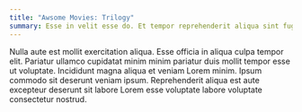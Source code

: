 ```yaml
---
title: "Awsome Movies: Trilogy"
summary: Esse in velit esse do. Et tempor reprehenderit aliqua sint fugiat cillum Lorem non nostrud veniam mollit. In sunt sit nisi qui reprehenderit magna sit excepteur. Eiusmod ut laborum dolore labore eu aute aute.
---
```

Nulla aute est mollit exercitation aliqua. Esse officia in aliqua culpa tempor elit. Pariatur ullamco cupidatat minim minim pariatur duis mollit tempor esse ut voluptate. Incididunt magna aliqua et veniam Lorem minim. Ipsum commodo sit deserunt veniam ipsum. Reprehenderit aliqua est aute excepteur deserunt sit labore Lorem esse voluptate labore voluptate consectetur nostrud.
